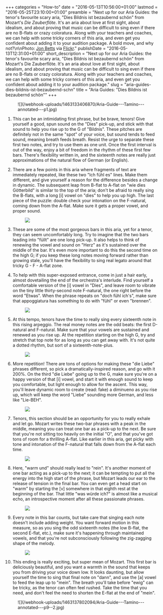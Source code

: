 +++
categories = "How-to"
date = "2016-05-13T10:56:00+01:00"
lastmod = "2016-05-25T23:10:00+01:00"
preamble = "Next up for our Aria Guides: the tenor's favourite scary aria, \"Dies Bildnis ist bezaubernd schön\" from Mozart's *Die Zauberflöte*. It's an aria about love at first sight, about idealism, and about proving that music can be difficult to sing even if there are no B-flats or crazy coloratura. Along with your teachers and coaches, we can help with some tricky corners of this aria, and even get you confident about adding it to your audition package. A bold move, and why not?\n\nPhoto: [Jon Betts](https://www.flickr.com/photos/jonbetts/8580180770) via [Flickr](https://creativecommons.org/licenses/by-nd/2.0/legalcode)."
publishDate = "2016-05-13T12:31:00+01:00"
short_description = "Next up for our Aria Guides: the tenor's favourite scary aria, \"Dies Bildnis ist bezaubernd schön\" from Mozart's Die Zauberflöte. It's an aria about love at first sight, about idealism, and about proving that music can be difficult to sing even if there are no B-flats or crazy coloratura. Along with your teachers and coaches, we can help with some tricky corners of this aria, and even get you confident about adding it to your audition package."
slug = "aria-guides-dies-bildnis-ist-bezaubernd-schn"
title = "Aria Guides: &quot;Dies Bildnis ist bezaubernd schön&quot;"
+++

<figure data-type="image">![](/webhook-uploads/1463133406870/Aria-Guide---Tamino---annotated---p1.jpg)
</figure>

1. This can be an intimidating first phrase, but be brave, tenors! Give yourself a good, spun sound on the "Dies" pick-up, and stick with that sound to help you rise up to the G of "Bildnis". These pitches are definitely not in the same "spot" of your voice, but sound tends to feed sound, meaning breath feeds breath. Resist the urge to separate these first two notes, and try to use them as one unit. Once the first interval is out of the way, enjoy a bit of freedom in the rhythm of these first few bars. There's flexibility written in, and the sixteenth notes are really just approximations of the natural flow of German (or English).

2. There are a few points in this aria where fragments of text are immediately repeated, like these two "Ich fühl es" lines. Make them different, and give yourself a reason for the difference besides a change in dynamic. The subsequent leap from B-flat to A-flat on "wie dies Götterbild" is similar to the top of the aria; don't be afraid to really sing the B-flats, with a long [i] vowel on "dies" to help you up high. The last piece of the puzzle: double check your intonation on the F-natural, coming down from the A-flat. Make sure it gets a proper vowel, and proper sound.<figure data-type="image">![](/webhook-uploads/1463133415637/Aria-Guide---Tamino---annotated---p2.jpg)
</figure>

3. These are some of the most gorgeous bars in this aria, yet for a tenor, they can seem uncomfortably long. Try to imagine that the two bars leading into "füllt" are one long pick-up. It also helps to think of renewing the vowel and sound on "Herz" as it's sustained over the middle of the bar. It's even more important to do this the second time on the high G; if you keep these long notes moving forward rather than growing stale, you'll have the flexibility to sing real legato around that tricky G - F - A-flat zone. 

4. To help with this super-exposed entrance, come in just a hair early, almost dovetailing the end of the orchestra's interlude. Find yourself a comfortable version of the [i] vowel in "Dies", and leave room to vibrate on the tiny little thirty-second note F-natural, the one right before the word "Etwas". When the phrase repeats on "doch fühl ich's", make sure that appoggiatura has something to do with "fühl" or even "brennen".<figure data-type="image">![](/webhook-uploads/1463133425087/Aria-Guide---Tamino---annotated---p3.jpg)
</figure>

5. At this tempo, tenors have the time to really sing every sixteenth note in this rising arpeggio. The real money notes are the odd beats: the first D-natural and F-natural. Make sure that your vowels are sustained and renewed as you rise up. At the repetition starting on the high G, try and stretch that top note for as long as you can get away with. It's not quite a dotted rhythm, but sort of a sixteenth-note-plus.<figure data-type="image">![](/webhook-uploads/1463133441818/Aria-Guide---Tamino---annotated---p4.jpg)
</figure>

6. More repetition! There are tons of options for making these "die Liebe" phrases different, so pick a dramatically-inspired reason, and go with it 200%. On the third "die Liebe" going up to the G, make sure you're on a happy version of that [i] vowel, and start it with enough sound to keep you comfortable, but light enough to allow for the ascent. This way, you'll leave dynamic room to create (read: fake) a diminueno as you rise up, which will keep the word "Liebe" sounding more German, and less like "Lie-BEH".<figure data-type="image">![](/webhook-uploads/1463133454199/Aria-Guide---Tamino---annotated---p5.jpg)
</figure>

7. Tenors, this section should be an opportunity for you to really exhale and let go. Mozart writes these two-bar phrases with a peak in the middle, meaning you can treat one bar as a pick-up to the next. Be sure that you're not sitting too heavily on the initial "O", and that you've got tons of room for a thrilling A-flat. Like earlier in this aria, get picky with tone and intonation of the F-natural that falls down from the A-flat each time.<figure data-type="image">![](/webhook-uploads/1463133467571/Aria-Guide---Tamino---annotated---p6.jpg)
</figure>

8. Here, "warm und" should really lead to "rein". It's another moment of one bar acting as a pick-up to the next; it can be tempting to put all the energy into the high start of the phrase, but Mozart leads our ear to the release of tension in the final bar. You can even get a head start on "warm" by starting the [v] somewhere in that eighth rest at the beginning of the bar. That little "was würde ich?" is almost like a musical echo, an introspective moment after all these passionate phrases.<figure data-type="image">![](/webhook-uploads/1463133476618/Aria-Guide---Tamino---annotated---p7.jpg)
</figure>

9. Every note in this bar counts, but take care that singing each note doesn't include adding weight. You want forward motion in this measure, so as you sing the odd sixteenth notes (the low B-flat, the second E-flat, etc.), make sure it's happening through maintained vowels, and that you're not subconsciously following the zig-zagging shape of the melody.<figure data-type="image">![](/webhook-uploads/1463133489435/Aria-Guide---Tamino---annotated---p8.jpg)
</figure>

10. This ending is really exciting, but super mean of Mozart. This first bar is deliciously beautiful, and you want a warmth in the sound that keeps you from driving your voice down low. It looks daunting, but allow yourself the time to sing that final note on "dann", and use the [a] vowel to feed the leap up to "mein". The breath you'll take before "ewig" can be tricky, as the tenor can often feel rushed. Take the time that you need, and don't feel the need to shorten the E-flat at the end of "mein".

<figure data-type="image">![](/webhook-uploads/1463137802094/Aria-Guide---Tamino---annotated---p9--2.jpg)
</figure>
